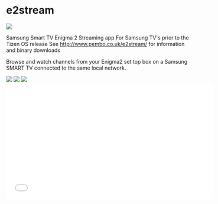 # e2stream
<img src="https://www.pembo.co.uk/wp-content/uploads/2014/10/logo.png"/>

Samsung Smart TV Enigma 2 Streaming app
For Samsung TV's prior to the Tizen OS release
See http://www.pembo.co.uk/e2stream/ for information and binary downloads

Browse and watch channels from your Enigma2 set top box on a Samsung SMART TV connected to the same local network.

<img src="https://www.pembo.co.uk/wp-content/uploads/2014/11/e2_1.png"/>

<img src="https://www.pembo.co.uk/wp-content/uploads/2014/11/e2_2.png"/>

<img src="https://www.pembo.co.uk/wp-content/uploads/2015/01/exitDialogEdited.png"/>

<iframe width="560" height="315" src="//www.youtube.com/embed/1KbmMmk-FbA" frameborder="0" allowfullscreen="allowfullscreen"></iframe>
